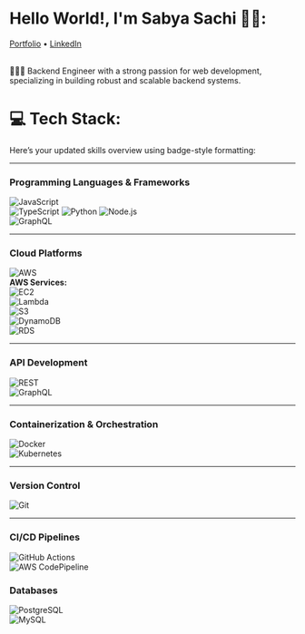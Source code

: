 
# Hello World!,  I'm Sabya Sachi 👋🏼:
<p>
  <a href="https://sabyasachisharma.github.io/">Portfolio</a> •
  <a href="https://www.linkedin.com/in/sabya-sachi-sharma/">LinkedIn</a>
</p>
<br>👨🏼‍💻 Backend Engineer with a strong passion for web development, specializing in building robust and scalable backend systems.


# 💻 Tech Stack:
Here’s your updated skills overview using badge-style formatting:

---

### **Programming Languages & Frameworks**
![JavaScript](https://img.shields.io/badge/javascript-%23F7DF1E.svg?style=for-the-badge&logo=javascript&logoColor=black)  
![TypeScript](https://img.shields.io/badge/typescript-%23007ACC.svg?style=for-the-badge&logo=typescript&logoColor=white)
![Python](https://img.shields.io/badge/python-%233776AB.svg?style=for-the-badge&logo=python&logoColor=white)
![Node.js](https://img.shields.io/badge/node.js-6DA55F?style=for-the-badge&logo=node.js&logoColor=white)  
![GraphQL](https://img.shields.io/badge/-GraphQL-E10098?style=for-the-badge&logo=graphql&logoColor=white)

---

### **Cloud Platforms**
![AWS](https://img.shields.io/badge/AWS-%23FF9900.svg?style=for-the-badge&logo=amazon-aws&logoColor=white)  
**AWS Services:**  
![EC2](https://img.shields.io/badge/AWS%20EC2-%23FF9900.svg?style=for-the-badge&logo=amazon-aws&logoColor=white)  
![Lambda](https://img.shields.io/badge/AWS%20Lambda-%23FF9900.svg?style=for-the-badge&logo=amazon-aws&logoColor=white)  
![S3](https://img.shields.io/badge/AWS%20S3-%23FF9900.svg?style=for-the-badge&logo=amazon-aws&logoColor=white)  
![DynamoDB](https://img.shields.io/badge/DynamoDB-%232D3748.svg?style=for-the-badge&logo=amazon-dynamodb&logoColor=white)  
![RDS](https://img.shields.io/badge/RDS-%232D3748.svg?style=for-the-badge&logo=amazon-rds&logoColor=white)

---

### **API Development**
![REST](https://img.shields.io/badge/REST%20API-%23000000.svg?style=for-the-badge)  
![GraphQL](https://img.shields.io/badge/-GraphQL-E10098?style=for-the-badge&logo=graphql&logoColor=white)

---

### **Containerization & Orchestration**
![Docker](https://img.shields.io/badge/docker-%230db7ed.svg?style=for-the-badge&logo=docker&logoColor=white)  
![Kubernetes](https://img.shields.io/badge/kubernetes-%23326ce5.svg?style=for-the-badge&logo=kubernetes&logoColor=white)

---

### **Version Control**
![Git](https://img.shields.io/badge/git-%23F05033.svg?style=for-the-badge&logo=git&logoColor=white)

---

### **CI/CD Pipelines**
![GitHub Actions](https://img.shields.io/badge/github%20actions-%232671E5.svg?style=for-the-badge&logo=githubactions&logoColor=white)  
![AWS CodePipeline](https://img.shields.io/badge/AWS%20CodePipeline-%23FF9900.svg?style=for-the-badge&logo=amazon-aws&logoColor=white)


### **Databases**
![PostgreSQL](https://img.shields.io/badge/postgres-%23316192.svg?style=for-the-badge&logo=postgresql&logoColor=white)  
![MySQL](https://img.shields.io/badge/mysql-%2300f.svg?style=for-the-badge&logo=mysql&logoColor=white)  

